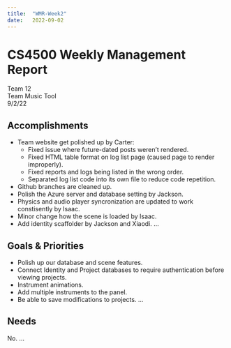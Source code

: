 ```yaml
---
title:  "WMR-Week2"
date:   2022-09-02
---
```

# CS4500 Weekly Management Report

Team 12 \
Team Music Tool \
9/2/22

## Accomplishments
- Team website get polished up by Carter:
  - Fixed issue where future-dated posts weren’t rendered.
  - Fixed HTML table format on log list page (caused page to render improperly).
  - Fixed reports and logs being listed in the wrong order.
  - Separated log list code into its own file to reduce code repetition.
- Github branches are cleaned up.
- Polish the Azure server and database setting by Jackson.
- Physics and audio player syncronization are updated to work constisently by Isaac.
- Minor change how the scene is loaded by Isaac.
- Add identity scaffolder by Jackson and Xiaodi.
...

## Goals & Priorities
- Polish up our database and scene features.
- Connect Identity and Project databases to require authentication before viewing projects.
- Instrument animations.
- Add multiple instruments to the panel.
- Be able to save modifications to projects.
...

## Needs
No.
...

